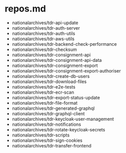 # repos.md
- nationalarchives/tdr-api-update
- nationalarchives/tdr-auth-server
- nationalarchives/tdr-auth-utils
- nationalarchives/tdr-aws-utils
- nationalarchives/tdr-backend-check-performance
- nationalarchives/tdr-checksum
- nationalarchives/tdr-consignment-api
- nationalarchives/tdr-consignment-api-data
- nationalarchives/tdr-consignment-export
- nationalarchives/tdr-consignment-export-authoriser
- nationalarchives/tdr-create-db-users
- nationalarchives/tdr-download-files
- nationalarchives/tdr-e2e-tests
- nationalarchives/tdr-ecr-scan
- nationalarchives/tdr-export-status-update
- nationalarchives/tdr-file-format
- nationalarchives/tdr-generated-graphql
- nationalarchives/tdr-graphql-client
- nationalarchives/tdr-keycloak-user-management
- nationalarchives/tdr-notifications
- nationalarchives/tdr-rotate-keycloak-secrets
- nationalarchives/tdr-scripts
- nationalarchives/tdr-sign-cookies
- nationalarchives/tdr-transfer-frontend
